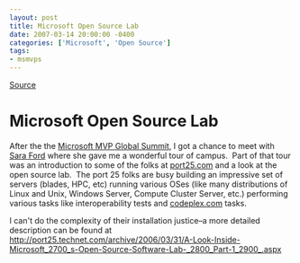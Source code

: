```yaml
---
layout: post
title: Microsoft Open Source Lab
date: 2007-03-14 20:00:00 -0400
categories: ['Microsoft', 'Open Source']
tags:
- msmvps
---
```

[Source](http://blogs.msmvps.com/peterritchie/2007/03/16/microsoft-open-source-lab/ "Permalink to Microsoft Open Source Lab")

# Microsoft Open Source Lab

After the the [Microsoft MVP Global Summit][1], I got a chance to meet with [Sara Ford][2] where she gave me a wonderful tour of campus.  Part of that tour was an introduction to some of the folks at [port25.com][3] and a look at the open source lab.  The port 25 folks are busy building an impressive set of servers (blades, HPC, etc) running various OSes (like many distributions of Linux and Unix, Windows Server, Compute Cluster Server, etc.) performing various tasks like interoperability tests and [codeplex.com][4] tasks.  

I can't do the complexity of their installation justice–a more detailed description can be found at <http://port25.technet.com/archive/2006/03/31/A-Look-Inside-Microsoft_2700_s-Open-Source-Software-Lab-_2800_Part-1_2900_.aspx>

[1]: http://msmvps.com/blogs/peterritchie/archive/2007/03/15/microsoft-2007-mvp-global-summit.aspx
[2]: http://blogs.msdn.com/saraford/
[3]: http://port25.technet.com/
[4]: http://www.codeplex.com/

